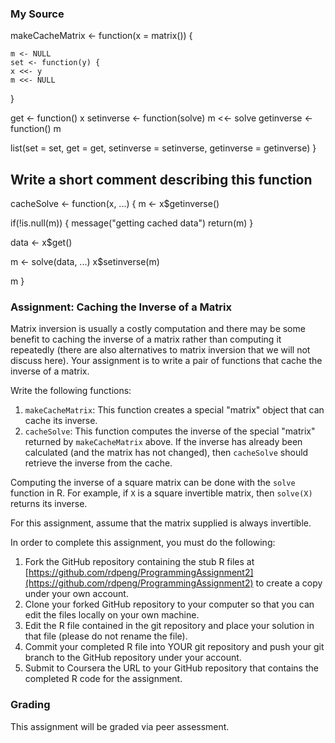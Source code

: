### My Source


<!-- -->

makeCacheMatrix <- function(x = matrix()) {
  
    m <- NULL
    set <- function(y) {
    x <<- y
    m <<- NULL
  }
  
  get <- function() x
  setinverse <- function(solve) m <<- solve
  getinverse <- function() m
  
  list(set = set, get = get,
       setinverse = setinverse,
       getinverse = getinverse)
}

## Write a short comment describing this function

cacheSolve <- function(x, ...) {
  m <- x$getinverse()
  
  if(!is.null(m)) {
    message("getting cached data")
    return(m)
  }
  
  data <- x$get()
  
  m <- solve(data, ...)
  x$setinverse(m)
  
  m
}

### Assignment: Caching the Inverse of a Matrix

Matrix inversion is usually a costly computation and there may be some
benefit to caching the inverse of a matrix rather than computing it
repeatedly (there are also alternatives to matrix inversion that we will
not discuss here). Your assignment is to write a pair of functions that
cache the inverse of a matrix.

Write the following functions:

1.  `makeCacheMatrix`: This function creates a special "matrix" object
    that can cache its inverse.
2.  `cacheSolve`: This function computes the inverse of the special
    "matrix" returned by `makeCacheMatrix` above. If the inverse has
    already been calculated (and the matrix has not changed), then
    `cacheSolve` should retrieve the inverse from the cache.

Computing the inverse of a square matrix can be done with the `solve`
function in R. For example, if `X` is a square invertible matrix, then
`solve(X)` returns its inverse.

For this assignment, assume that the matrix supplied is always
invertible.

In order to complete this assignment, you must do the following:

1.  Fork the GitHub repository containing the stub R files at
    [https://github.com/rdpeng/ProgrammingAssignment2](https://github.com/rdpeng/ProgrammingAssignment2)
    to create a copy under your own account.
2.  Clone your forked GitHub repository to your computer so that you can
    edit the files locally on your own machine.
3.  Edit the R file contained in the git repository and place your
    solution in that file (please do not rename the file).
4.  Commit your completed R file into YOUR git repository and push your
    git branch to the GitHub repository under your account.
5.  Submit to Coursera the URL to your GitHub repository that contains
    the completed R code for the assignment.

### Grading

This assignment will be graded via peer assessment.
